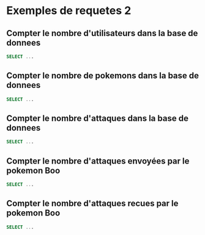 # Exemples de requetes 2

## Compter le nombre d'utilisateurs dans la base de donnees

```sql
SELECT ...
```

## Compter le nombre de pokemons dans la base de donnees

```sql
SELECT ...
```

## Compter le nombre d'attaques dans la base de donnees

```sql
SELECT ...
```

## Compter le nombre d'attaques envoyées par le pokemon Boo

```sql
SELECT ...
```

## Compter le nombre d'attaques recues par le pokemon Boo

```sql
SELECT ...
```
